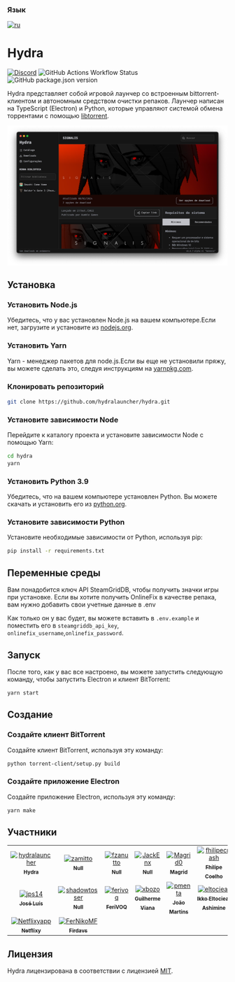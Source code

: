 ### Язык
[![ru](https://img.shields.io/badge/lang-ru-red)](https://github.com/hydralauncher/hydra/blob/main/README.ru.md)

# Hydra

<a href="https://discord.gg/hydralauncher" target="_blank">![Discord](https://img.shields.io/discord/1220692017311645737?style=flat&logo=discord&label=Hydra&labelColor=%231c1c1c)</a>
![GitHub Actions Workflow Status](https://img.shields.io/github/actions/workflow/status/hydralauncher/hydra/build.yml)
![GitHub package.json version](https://img.shields.io/github/package-json/v/hydralauncher/hydra)

Hydra представляет собой игровой лаунчер со встроенным bittorrent-клиентом и автономным средством очистки репаков.
Лаунчер написан на TypeScript (Electron) и Python, которые управляют системой обмена торрентами с помощью [libtorrent](https://www.libtorrent.org/).

![Hydra Catalogue](./docs/screenshot.png)

## Установка

### Установить Node.js

Убедитесь, что у вас установлен Node.js на вашем компьютере.Если нет, загрузите и установите из [nodejs.org](https://nodejs.org/).

### Установить Yarn

Yarn - менеджер пакетов для node.js.Если вы еще не установили пряжу, вы можете сделать это, следуя инструкциям на [yarnpkg.com](https://classic.yarnpkg.com/lang/en/docs/install/).

### Клонировать репозиторий

```bash
git clone https://github.com/hydralauncher/hydra.git
```

### Установите зависимости Node

Перейдите к каталогу проекта и установите зависимости Node с помощью Yarn:

```bash
cd hydra
yarn
```

### Установить Python 3.9

Убедитесь, что на вашем компьютере установлен Python. Вы можете скачать и установить его из [python.org](https://www.python.org/downloads/release/python-3919/).

### Установите зависимости Python

Установите необходимые зависимости от Python, используя pip:

```bash
pip install -r requirements.txt
```

## Переменные среды

Вам понадобится ключ API SteamGridDB, чтобы получить значки игры при установке.
Если вы хотите получить OnlineFix в качестве репака, вам нужно добавить свои учетные данные в .env

Как только он у вас будет, вы можете вставить в `.env.example` и поместить его в `steamgriddb_api_key`, `onlinefix_username`,`onlinefix_password`.
## Запуск
После того, как у вас все настроено, вы можете запустить следующую команду, чтобы запустить Electron и клиент BitTorrent:

```bash
yarn start
```

## Создание

### Создайте клиент BitTorrent

Создайте клиент BitTorrent, используя эту команду:

```bash
python torrent-client/setup.py build
```

### Создайте приложение Electron

Создайте приложение Electron, используя эту команду:

```bash
yarn make
```

## Участники

<!-- readme: contributors -start -->
<table>
<tr>
    <td align="center">
        <a href="https://github.com/hydralauncher">
            <img src="https://avatars.githubusercontent.com/u/164102380?v=4" width="100;" alt="hydralauncher"/>
            <br />
            <sub><b>Hydra</b></sub>
        </a>
    </td>
    <td align="center">
        <a href="https://github.com/zamitto">
            <img src="https://avatars.githubusercontent.com/u/167933696?v=4" width="100;" alt="zamitto"/>
            <br />
            <sub><b>Null</b></sub>
        </a>
    </td>
    <td align="center">
        <a href="https://github.com/fzanutto">
            <img src="https://avatars.githubusercontent.com/u/15229294?v=4" width="100;" alt="fzanutto"/>
            <br />
            <sub><b>Null</b></sub>
        </a>
    </td>
    <td align="center">
        <a href="https://github.com/JackEnx">
            <img src="https://avatars.githubusercontent.com/u/167036558?v=4" width="100;" alt="JackEnx"/>
            <br />
            <sub><b>Null</b></sub>
        </a>
    </td>
    <td align="center">
        <a href="https://github.com/Magrid0">
            <img src="https://avatars.githubusercontent.com/u/73496008?v=4" width="100;" alt="Magrid0"/>
            <br />
            <sub><b>Magrid</b></sub>
        </a>
    </td>
    <td align="center">
        <a href="https://github.com/fhilipecrash">
            <img src="https://avatars.githubusercontent.com/u/36455575?v=4" width="100;" alt="fhilipecrash"/>
            <br />
            <sub><b>Fhilipe Coelho</b></sub>
        </a>
    </td></tr>
<tr>
    <td align="center">
        <a href="https://github.com/jps14">
            <img src="https://avatars.githubusercontent.com/u/168477146?v=4" width="100;" alt="jps14"/>
            <br />
            <sub><b>José Luís</b></sub>
        </a>
    </td>
    <td align="center">
        <a href="https://github.com/shadowtosser">
            <img src="https://avatars.githubusercontent.com/u/168544958?v=4" width="100;" alt="shadowtosser"/>
            <br />
            <sub><b>Null</b></sub>
        </a>
    </td>
    <td align="center">
        <a href="https://github.com/ferivoq">
            <img src="https://avatars.githubusercontent.com/u/36544651?v=4" width="100;" alt="ferivoq"/>
            <br />
            <sub><b>FeriVOQ</b></sub>
        </a>
    </td>
    <td align="center">
        <a href="https://github.com/xbozo">
            <img src="https://avatars.githubusercontent.com/u/119091492?v=4" width="100;" alt="xbozo"/>
            <br />
            <sub><b>Guilherme Viana</b></sub>
        </a>
    </td>
    <td align="center">
        <a href="https://github.com/pmenta">
            <img src="https://avatars.githubusercontent.com/u/71457671?v=4" width="100;" alt="pmenta"/>
            <br />
            <sub><b>João Martins</b></sub>
        </a>
    </td>
    <td align="center">
        <a href="https://github.com/eltociear">
            <img src="https://avatars.githubusercontent.com/u/22633385?v=4" width="100;" alt="eltociear"/>
            <br />
            <sub><b>Ikko Eltociear Ashimine</b></sub>
        </a>
    </td></tr>
<tr>
    <td align="center">
        <a href="https://github.com/Netflixyapp">
            <img src="https://avatars.githubusercontent.com/u/91623880?v=4" width="100;" alt="Netflixyapp"/>
            <br />
            <sub><b>Netflixy</b></sub>
        </a>
    </td>
    <td align="center">
        <a href="https://github.com/FerNikoMF">
            <img src="https://avatars.githubusercontent.com/u/76095334?v=4" width="100;" alt="FerNikoMF"/>
            <br />
            <sub><b>Firdavs</b></sub>
        </a>
    </td></tr>
</table>
<!-- readme: contributors -end -->

## Лицензия

Hydra лицензирована в соответствии с лицензией [MIT](LICENSE).
